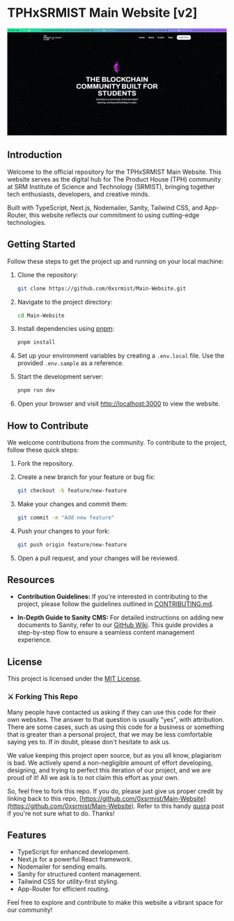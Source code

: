 # TPHxSRMIST Main Website [v2]

![TPHxSRMIST Logo](public/docs/website_hero.png)

## Introduction

Welcome to the official repository for the TPHxSRMIST Main Website. This website serves as the digital hub for The Product House (TPH) community at SRM Institute of Science and Technology (SRMIST), bringing together tech enthusiasts, developers, and creative minds.

Built with TypeScript, Next.js, Nodemailer, Sanity, Tailwind CSS, and App-Router, this website reflects our commitment to using cutting-edge technologies.

## Getting Started

Follow these steps to get the project up and running on your local machine:

1. Clone the repository:

   ```bash
   git clone https://github.com/0xsrmist/Main-Website.git
   ```

2. Navigate to the project directory:

   ```bash
   cd Main-Website
   ```

3. Install dependencies using [pnpm](https://pnpm.io/):

   ```bash
   pnpm install
   ```

4. Set up your environment variables by creating a `.env.local` file. Use the provided `.env.sample` as a reference.

5. Start the development server:

   ```bash
   pnpm run dev
   ```

6. Open your browser and visit [http://localhost:3000](http://localhost:3000) to view the website.

## How to Contribute

We welcome contributions from the community. To contribute to the project, follow these quick steps:

1. Fork the repository.

2. Create a new branch for your feature or bug fix:

   ```bash
   git checkout -b feature/new-feature
   ```

3. Make your changes and commit them:

   ```bash
   git commit -m "Add new feature"
   ```

4. Push your changes to your fork:

   ```bash
   git push origin feature/new-feature
   ```

5. Open a pull request, and your changes will be reviewed.

## Resources

- **Contribution Guidelines:** If you're interested in contributing to the project, please follow the guidelines outlined in [CONTRIBUTING.md](CONTRIBUTING.md).

- **In-Depth Guide to Sanity CMS:** For detailed instructions on adding new documents to Sanity, refer to our [GitHub Wiki](https://github.com/0xsrmist/Main-Website/wiki/). This guide provides a step-by-step flow to ensure a seamless content management experience.

## License

This project is licensed under the [MIT License](LICENSE).

### ⚔ Forking This Repo

Many people have contacted us asking if they can use this code for their own websites. The answer to that question is usually "yes", with attribution. There are some cases, such as using this code for a business or something that is greater than a personal project, that we may be less comfortable saying yes to. If in doubt, please don't hesitate to ask us.

We value keeping this project open source, but as you all know, plagiarism is bad. We actively spend a non-negligible amount of effort developing, designing, and trying to perfect this iteration of our project, and we are proud of it! All we ask is to not claim this effort as your own.

So, feel free to fork this repo. If you do, please just give us proper credit by linking back to this repo, [https://github.com/0xsrmist/Main-Website](https://github.com/0xsrmist/Main-Website). Refer to this handy [quora](https://www.quora.com/Is-it-bad-to-copy-other-peoples-code) post if you're not sure what to do. Thanks!

## Features

- TypeScript for enhanced development.
- Next.js for a powerful React framework.
- Nodemailer for sending emails.
- Sanity for structured content management.
- Tailwind CSS for utility-first styling.
- App-Router for efficient routing.

Feel free to explore and contribute to make this website a vibrant space for our community!

